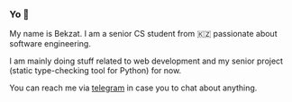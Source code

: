 ### Yo 👋

My name is Bekzat. I am a senior CS student from 🇰🇿 passionate about software engineering.

I am mainly doing stuff related to web development and my senior project (static type-checking tool for Python) for now.

You can reach me via <a href="https://t.me/beph64">telegram</a> in case you to chat about anything.


<!--
**bekbeis/bekbeis** is a ✨ _special_ ✨ repository because its `README.md` (this file) appears on your GitHub profile.

Here are some ideas to get you started:

- 🔭 I’m currently working on ...
- 🌱 I’m currently learning ...
- 👯 I’m looking to collaborate on ...
- 🤔 I’m looking for help with ...
- 💬 Ask me about ...
- 📫 How to reach me: ...
- 😄 Pronouns: ...
- ⚡ Fun fact: ...
-->
